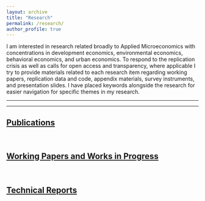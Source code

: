 ```yaml
---
layout: archive
title: "Research"
permalink: /research/
author_profile: true
---
```


<!-- Title, Coauthors, Abstract, Paper link, preprint researchgate link, LaTeX presentation, twitter thread, video explanation, replication code, replication data, media coverage -->

I am interested in research related broadly to Applied Microeconomics with concentrations in development economics, environmental economics, behavioral economics, and urban economics. To respond to the replication crisis as well as calls for open access and transparency, where applicable I try to provide materials related to each research item regarding working papers, replication data and code, appendix materials, survey instruments, and presentation slides. I have placed keywords alongside the research for easier navigation for specific themes in my research.

---------------------------------------
<hr>


## [Publications](/publications/)
 

&nbsp;
&nbsp;

## [Working Papers and Works in Progress](/worksinprogress/)


&nbsp;
&nbsp;

## [Technical Reports](/reports/)


&nbsp;
&nbsp;
